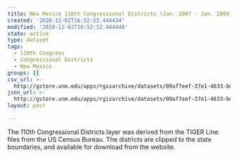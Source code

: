 ```yaml
---
title: New Mexico 110th Congressional Districts (Jan. 2007 - Jan. 2009)
created: '2020-12-02T16:52:52.444434'
modified: '2020-12-02T16:52:52.444440'
state: active
type: dataset
tags:
  - 110th Congress
  - Congressional Districts
  - New Mexico
groups: []
csv_url: >-
  http://gstore.unm.edu/apps/rgisarchive/datasets/09af7eef-37e1-4633-bd27-9c0e7005f117/cd35_110shp.derived.csv
json_url: >-
  http://gstore.unm.edu/apps/rgisarchive/datasets/09af7eef-37e1-4633-bd27-9c0e7005f117/cd35_110shp.derived.json
layout: post

---
```

The 110th Congressional Districts layer was derived from the TIGER Line files from the US Census Bureau. The districts are clipped to the state boundaries, and available for download from the website.
